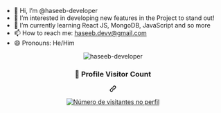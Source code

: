 - 👋 Hi, I’m @haseeb-developer
- 👀 I’m interested in developing new features in the Project to stand out!
- 🌱 I’m currently learning React JS, MongoDB, JavaScript and so more
- 📫 How to reach me: haseeb.devv@gmail.com
- 😄 Pronouns: He/Him
<!---
haseeb-developer/haseeb-developer is a ✨ special ✨ repository because its `README.md` (this file) appears on your GitHub profile.
You can click the Preview link to take a look at your changes.
--->
<!---
Profile Visitors Count:

![Visitor Count](https://visitor-badge.laobi.icu/badge?page_id=haseeb-developer.haseeb-developer&style=for-the-badge&color=blue)
--->





<p align="center"> 
  <img src="https://komarev.com/ghpvc/?username=haseeb-developer&label=PROFILE+VIEWS&color=blueviolet&style=for-the-badge" alt="haseeb-developer" /> 
</p>

<div align="center" dir="auto">
  <div class="markdown-heading" dir="auto"><h3 class="heading-element" dir="auto"><b>📍 Profile Visitor Count</b></h3><a id="user-content--profile-visitor-count" class="anchor" aria-label="Permalink: 📍 Profile Visitor Count" href="#-profile-visitor-count"><svg class="octicon octicon-link" viewBox="0 0 16 16" version="1.1" width="16" height="16" aria-hidden="true"><path d="m7.775 3.275 1.25-1.25a3.5 3.5 0 1 1 4.95 4.95l-2.5 2.5a3.5 3.5 0 0 1-4.95 0 .751.751 0 0 1 .018-1.042.751.751 0 0 1 1.042-.018 1.998 1.998 0 0 0 2.83 0l2.5-2.5a2.002 2.002 0 0 0-2.83-2.83l-1.25 1.25a.751.751 0 0 1-1.042-.018.751.751 0 0 1-.018-1.042Zm-4.69 9.64a1.998 1.998 0 0 0 2.83 0l1.25-1.25a.751.751 0 0 1 1.042.018.751.751 0 0 1 .018 1.042l-1.25 1.25a3.5 3.5 0 1 1-4.95-4.95l2.5-2.5a3.5 3.5 0 0 1 4.95 0 .751.751 0 0 1-.018 1.042.751.751 0 0 1-1.042.018 1.998 1.998 0 0 0-2.83 0l-2.5 2.5a1.998 1.998 0 0 0 0 2.83Z"></path></svg></a></div>
</div>
<p align="center" dir="auto">
  <a target="_blank" rel="noopener noreferrer nofollow" href="https://camo.githubusercontent.com/6ec187df6a2753bfe070856954772c96331dcd307d64200e5a0f4f7d3fc42832/68747470733a2f2f70726f66696c652d636f756e7465722e676c697463682e6d652fYOUR_GITHUB_USERNAME/count.svg"><img src="https://camo.githubusercontent.com/6ec187df6a2753bfe070856954772c96331dcd307d64200e5a0f4f7d3fc42832/68747470733a2f2f70726f66696c652d636f756e7465722e676c697463682e6d652fYOUR_GITHUB_USERNAME/count.svg" alt="Número de visitantes no perfil" data-canonical-src="https://profile-counter.glitch.me/YOUR_GITHUB_USERNAME/count.svg" style="max-width: 100%;"></a>
</p>
